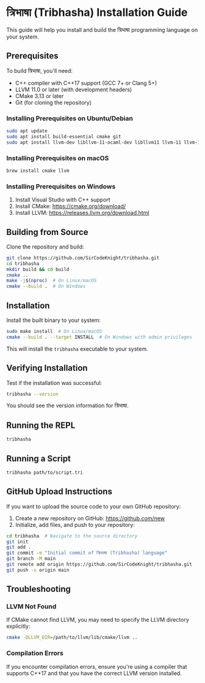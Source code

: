 # त्रिभाषा (Tribhasha) Installation Guide

This guide will help you install and build the त्रिभाषा programming language on your system.

## Prerequisites

To build त्रिभाषा, you'll need:

- C++ compiler with C++17 support (GCC 7+ or Clang 5+)
- LLVM 11.0 or later (with development headers)
- CMake 3.13 or later
- Git (for cloning the repository)

### Installing Prerequisites on Ubuntu/Debian

```bash
sudo apt update
sudo apt install build-essential cmake git
sudo apt install llvm-dev libllvm-11-ocaml-dev libllvm11 llvm-11 llvm-11-dev llvm-11-doc llvm-11-examples llvm-11-runtime
```

### Installing Prerequisites on macOS

```bash
brew install cmake llvm
```

### Installing Prerequisites on Windows

1. Install Visual Studio with C++ support
2. Install CMake: https://cmake.org/download/
3. Install LLVM: https://releases.llvm.org/download.html

## Building from Source

Clone the repository and build:

```bash
git clone https://github.com/SirCodeKnight/tribhasha.git
cd tribhasha
mkdir build && cd build
cmake ..
make -j$(nproc)  # On Linux/macOS
cmake --build .  # On Windows
```

## Installation

Install the built binary to your system:

```bash
sudo make install  # On Linux/macOS
cmake --build . --target INSTALL  # On Windows with admin privileges
```

This will install the `tribhasha` executable to your system.

## Verifying Installation

Test if the installation was successful:

```bash
tribhasha --version
```

You should see the version information for त्रिभाषा.

## Running the REPL

```bash
tribhasha
```

## Running a Script

```bash
tribhasha path/to/script.tri
```

## GitHub Upload Instructions

If you want to upload the source code to your own GitHub repository:

1. Create a new repository on GitHub: https://github.com/new
2. Initialize, add files, and push to your repository:

```bash
cd tribhasha  # Navigate to the source directory
git init
git add .
git commit -m "Initial commit of त्रिभाषा (Tribhasha) language"
git branch -M main
git remote add origin https://github.com/SirCodeKnight/tribhasha.git
git push -u origin main
```

## Troubleshooting

### LLVM Not Found

If CMake cannot find LLVM, you may need to specify the LLVM directory explicitly:

```bash
cmake -DLLVM_DIR=/path/to/llvm/lib/cmake/llvm ..
```

### Compilation Errors

If you encounter compilation errors, ensure you're using a compiler that supports C++17 and that you have the correct LLVM version installed.